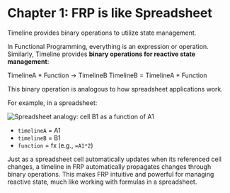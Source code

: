 # Chapter 1: FRP is like Spreadsheet

Timeline provides binary operations to utilize state management.

In Functional Programming, everything is an expression or operation. Similarly, Timeline provides **binary operations for reactive state management**:

TimelineA * Function → TimelineB
    TimelineB = TimelineA * Function

This binary operation is analogous to how spreadsheet applications work.

For example, in a spreadsheet:

![Spreadsheet analogy: cell B1 as a function of A1](https://raw.githubusercontent.com/ken-okabe/web-images5/main/img_1745825679642.png)

- `timelineA` = A1
- `timelineB` = B1
- `function` = fx (e.g., `=A1*2`)

Just as a spreadsheet cell automatically updates when its referenced cell changes, a timeline in FRP automatically propagates changes through binary operations. This makes FRP intuitive and powerful for managing reactive state, much like working with formulas in a spreadsheet.